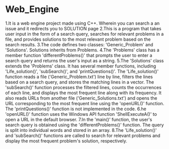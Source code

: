 # Web_Engine
1.It is a web engine project made using C++. Wherein you can search a an issue and it redirects you to SOLUTION page
2.This is a program that takes user input in the form of a search query, searches for relevant problems in a file, and provides solutions to the most relevant problem based on the search results.
3.The code defines two classes: 'Generic_Problem' and 'Solutions'. Solutions inherits from Problems.
4.The 'Problems' class has a member function 'differentProblems()' that prompts the user to enter a search query and returns the user's input as a string.
5.The 'Solutions' class extends the 'Problems' class. It has several member functions, including 'Life_solution()', 'subSearch()', and 'printQuestions()'. The 'Life_solution()' function reads a file ('Generic_Problem.txt') line by line, filters the lines based on a search query, and stores the matching lines in a
vector. The 'subSearch()' function processes the filtered lines, counts the occurrences of each line, and displays the most frequent line along with its frequency. It also reads URLs from another file ('Generic_Solutions.txt') and opens the URL corresponding to the most frequent line using the 'openURL()' function. The 'printQuestions()' function is not implemented in the code.
6.he 'openURL()' function uses the Windows API function 'ShellExecuteA()' to open a URL in the default browser.
7.In the 'main()' function, the user's search query is obtained using the 'differentProblems()' function. The query is split into individual words and stored in an array.
8.The 'Life_solution()' and 'subSearch()' functions are called to search for relevant problems and display the most frequent problem's solution, respectively.

